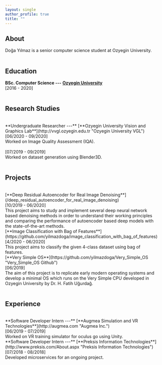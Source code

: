 ```yaml
---
layout: single
author_profile: true
title: ""
---
```


## About

Doğa Yılmaz is a senior computer science student at Ozyegin University.<br/>
<br/>

## Education

**BSc. Computer Science ---** [**Ozyegin University**](https://www.ozyegin.edu.tr/en/computer-science-department "Ozyegin University CS")
<br/>[2016 - 2020]<br/>
<br/>

## Research Studies

<br/>
**Undergraduate Researcher ---** [**Ozyegin University Vision and Graphics Lab**](http://vvgl.ozyegin.edu.tr "Ozyegin University VGL")
<br/>[06/2020 - 09/2020]<br/>
Worked on Image Quality Assessment (IQA).<br/>
<br/>[07/2019 - 09/2019]<br/>
Worked on dataset generation using Blender3D.<br/>
<br/>

## Projects

<br/>
[**Deep Residual Autoencoder for Real Image Denoising**](/deep_residual_autoencoder_for_real_image_denoising)
<br/>[10/2019 - 06/2020]<br/>
This project aims to study and implement several deep neural network based denoising methods in order to understand their working principles and comparing the performance of autoencoder based deep models with the state-of-the-art methods.

<br/>
[**Image Classification with Bag of Features**](https://github.com/yilmazdoga/image_classification_with_bag_of_features)
<br/>[4/2020 - 06/2020]<br/>
This project aims to classify the given 4-class dataset using bag of features.

<br/>
[**Very Simple OS**](https://github.com/yilmazdoga/Very_Simple_OS "Very_Simple_OS Github")
<br/>[06/2019]<br/>
The aim of this project is to replicate early modern operating systems and develop a minimal OS which runs on the Very Simple CPU developed in Ozyegin University by Dr. H. Fatih Uğurdağ.<br/>
<br/>

## Experience

<br/>
**Software Developer Intern ---** [**Augmea Simulation and VR Technologies**](http://augmea.com "Augmea Inc.")
<br/>[06/2019 - 07/2019]<br/>
Worked on VR training simulator for oculus go using Unity.

<br/>
**Software Developer Intern ---** [**Preksis Information Technologies**](http://www.preksis.com/About.aspx "Preksis Information Technologies")
<br/>[07/2018 - 08/2018]<br/>
Developed microservices for an ongoing project.<br/>
<br/>
